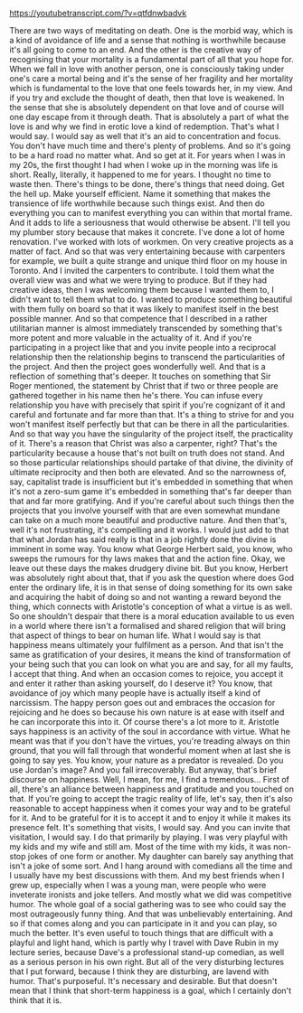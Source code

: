 https://youtubetranscript.com/?v=qtfdnwbadvk

 There are two ways of meditating on death. One is the morbid way, which is a kind of avoidance of life and a sense that nothing is worthwhile because it's all going to come to an end. And the other is the creative way of recognising that your mortality is a fundamental part of all that you hope for. When we fall in love with another person, one is consciously taking under one's care a mortal being and it's the sense of her fragility and her mortality which is fundamental to the love that one feels towards her, in my view. And if you try and exclude the thought of death, then that love is weakened. In the sense that she is absolutely dependent on that love and of course will one day escape from it through death. That is absolutely a part of what the love is and why we find in erotic love a kind of redemption. That's what I would say. I would say as well that it's an aid to concentration and focus. You don't have much time and there's plenty of problems. And so it's going to be a hard road no matter what. And so get at it. For years when I was in my 20s, the first thought I had when I woke up in the morning was life is short. Really, literally, it happened to me for years. I thought no time to waste then. There's things to be done, there's things that need doing. Get the hell up. Make yourself efficient. Name it something that makes the transience of life worthwhile because such things exist. And then do everything you can to manifest everything you can within that mortal frame. And it adds to life a seriousness that would otherwise be absent. I'll tell you my plumber story because that makes it concrete. I've done a lot of home renovation. I've worked with lots of workmen. On very creative projects as a matter of fact. And so that was very entertaining because with carpenters for example, we built a quite strange and unique third floor on my house in Toronto. And I invited the carpenters to contribute. I told them what the overall view was and what we were trying to produce. But if they had creative ideas, then I was welcoming them because I wanted them to, I didn't want to tell them what to do. I wanted to produce something beautiful with them fully on board so that it was likely to manifest itself in the best possible manner. And so that competence that I described in a rather utilitarian manner is almost immediately transcended by something that's more potent and more valuable in the actuality of it. And if you're participating in a project like that and you invite people into a reciprocal relationship then the relationship begins to transcend the particularities of the project. And then the project goes wonderfully well. And that is a reflection of something that's deeper. It touches on something that Sir Roger mentioned, the statement by Christ that if two or three people are gathered together in his name then he's there. You can infuse every relationship you have with precisely that spirit if you're cognizant of it and careful and fortunate and far more than that. It's a thing to strive for and you won't manifest itself perfectly but that can be there in all the particularities. And so that way you have the singularity of the project itself, the practicality of it. There's a reason that Christ was also a carpenter, right? That's the particularity because a house that's not built on truth does not stand. And so those particular relationships should partake of that divine, the divinity of ultimate reciprocity and then both are elevated. And so the narrowness of, say, capitalist trade is insufficient but it's embedded in something that when it's not a zero-sum game it's embedded in something that's far deeper than that and far more gratifying. And if you're careful about such things then the projects that you involve yourself with that are even somewhat mundane can take on a much more beautiful and productive nature. And then that's, well it's not frustrating, it's compelling and it works. I would just add to that that what Jordan has said really is that in a job rightly done the divine is imminent in some way. You know what George Herbert said, you know, who sweeps the rumours for thy laws makes that and the action fine. Okay, we leave out these days the makes drudgery divine bit. But you know, Herbert was absolutely right about that, that if you ask the question where does God enter the ordinary life, it is in that sense of doing something for its own sake and acquiring the habit of doing so and not wanting a reward beyond the thing, which connects with Aristotle's conception of what a virtue is as well. So one shouldn't despair that there is a moral education available to us even in a world where there isn't a formalised and shared religion that will bring that aspect of things to bear on human life. What I would say is that happiness means ultimately your fulfilment as a person. And that isn't the same as gratification of your desires, it means the kind of transformation of your being such that you can look on what you are and say, for all my faults, I accept that thing. And when an occasion comes to rejoice, you accept it and enter it rather than asking yourself, do I deserve it? You know, that avoidance of joy which many people have is actually itself a kind of narcissism. The happy person goes out and embraces the occasion for rejoicing and he does so because his own nature is at ease with itself and he can incorporate this into it. Of course there's a lot more to it. Aristotle says happiness is an activity of the soul in accordance with virtue. What he meant was that if you don't have the virtues, you're treading always on thin ground, that you will fall through that wonderful moment when at last she is going to say yes. You know, your nature as a predator is revealed. Do you use Jordan's image? And you fall irrecoverably. But anyway, that's brief discourse on happiness. Well, I mean, for me, I find a tremendous... First of all, there's an alliance between happiness and gratitude and you touched on that. If you're going to accept the tragic reality of life, let's say, then it's also reasonable to accept happiness when it comes your way and to be grateful for it. And to be grateful for it is to accept it and to enjoy it while it makes its presence felt. It's something that visits, I would say. And you can invite that visitation, I would say. I do that primarily by playing. I was very playful with my kids and my wife and still am. Most of the time with my kids, it was non-stop jokes of one form or another. My daughter can barely say anything that isn't a joke of some sort. And I hang around with comedians all the time and I usually have my best discussions with them. And my best friends when I grew up, especially when I was a young man, were people who were inveterate ironists and joke tellers. And mostly what we did was competitive humor. The whole goal of a social gathering was to see who could say the most outrageously funny thing. And that was unbelievably entertaining. And so if that comes along and you can participate in it and you can play, so much the better. It's even useful to touch things that are difficult with a playful and light hand, which is partly why I travel with Dave Rubin in my lecture series, because Dave's a professional stand-up comedian, as well as a serious person in his own right. But all of the very disturbing lectures that I put forward, because I think they are disturbing, are lavend with humor. That's purposeful. It's necessary and desirable. But that doesn't mean that I think that short-term happiness is a goal, which I certainly don't think that it is.
